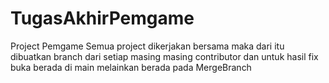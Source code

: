# TugasAkhirPemgame
 Project Pemgame
Semua project dikerjakan bersama maka dari itu dibuatkan branch dari setiap masing masing contributor dan untuk hasil fix buka berada di main melainkan berada pada MergeBranch
